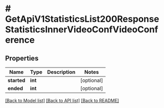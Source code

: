 # # GetApiV1StatisticsList200ResponseStatisticsInnerVideoConfVideoConference

## Properties

Name | Type | Description | Notes
------------ | ------------- | ------------- | -------------
**started** | **int** |  | [optional]
**ended** | **int** |  | [optional]

[[Back to Model list]](../../README.md#models) [[Back to API list]](../../README.md#endpoints) [[Back to README]](../../README.md)

